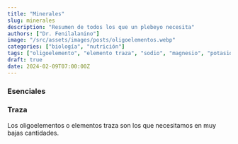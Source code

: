 ```yaml
---
title: "Minerales"
slug: minerales
description: "Resumen de todos los que un plebeyo necesita"
authors: ["Dr. Fenilalanino"]
image: "/src/assets/images/posts/oligoelementos.webp"
categories: ["biología", "nutrición"]
tags: ["oligoelemento", "elemento traza", "sodio", "magnesio", "potasio", "cloro", "fósforo", "zinc", "hierro", "yodo", "flúor", "selenio", "cobre", "manganeso", "cromo", "molibdeno", "cobalto", "niquel"]
draft: true
date: 2024-02-09T07:00:00Z
---
```


### Esenciales

### Traza

Los oligoelementos o elementos traza son los que necesitamos en muy bajas cantidades.

